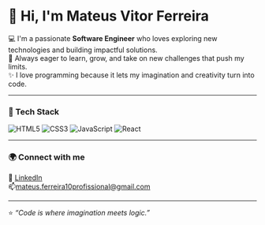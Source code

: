 # 👋 Hi, I'm Mateus Vitor Ferreira  

💻 I'm a passionate **Software Engineer** who loves exploring new technologies and building impactful solutions.  
🚀 Always eager to learn, grow, and take on new challenges that push my limits.  
✨ I love programming because it lets my imagination and creativity turn into code.  

---

### 🧠 Tech Stack

![HTML5](https://img.shields.io/badge/HTML5-E34F26?style=for-the-badge&logo=html5&logoColor=white)
![CSS3](https://img.shields.io/badge/CSS3-1572B6?style=for-the-badge&logo=css3&logoColor=white)
![JavaScript](https://img.shields.io/badge/JavaScript-F7DF1E?style=for-the-badge&logo=javascript&logoColor=black)
![React](https://img.shields.io/badge/React-61DAFB?style=for-the-badge&logo=react&logoColor=black)

---

### 🌍 Connect with me

💼 [LinkedIn](https://www.linkedin.com/in/mateus-ferreira-profissional-dev)
<br>
📫mateus.ferreira10profissional@gmail.com

---

⭐️ *“Code is where imagination meets logic.”*
